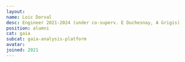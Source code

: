 ```yaml
---
layout:
name: Loic Dorval
desc: Engineer 2021-2024 (under co-superv. E Duchesnay, A Grigis)
position: alumni
cat: gaia
subcat: gaia-analysis-platform
avatar:
joined: 2021
---
```


